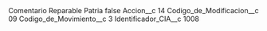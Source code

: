 <?xml version="1.0" encoding="UTF-8"?>
<CustomMetadata xmlns="http://soap.sforce.com/2006/04/metadata" xmlns:xsi="http://www.w3.org/2001/XMLSchema-instance" xmlns:xsd="http://www.w3.org/2001/XMLSchema">
    <label>Comentario Reparable Patria</label>
    <protected>false</protected>
    <values>
        <field>Accion__c</field>
        <value xsi:type="xsd:string">14</value>
    </values>
    <values>
        <field>Codigo_de_Modificacion__c</field>
        <value xsi:type="xsd:string">09</value>
    </values>
    <values>
        <field>Codigo_de_Movimiento__c</field>
        <value xsi:type="xsd:string">3</value>
    </values>
    <values>
        <field>Identificador_CIA__c</field>
        <value xsi:type="xsd:string">1008</value>
    </values>
</CustomMetadata>
